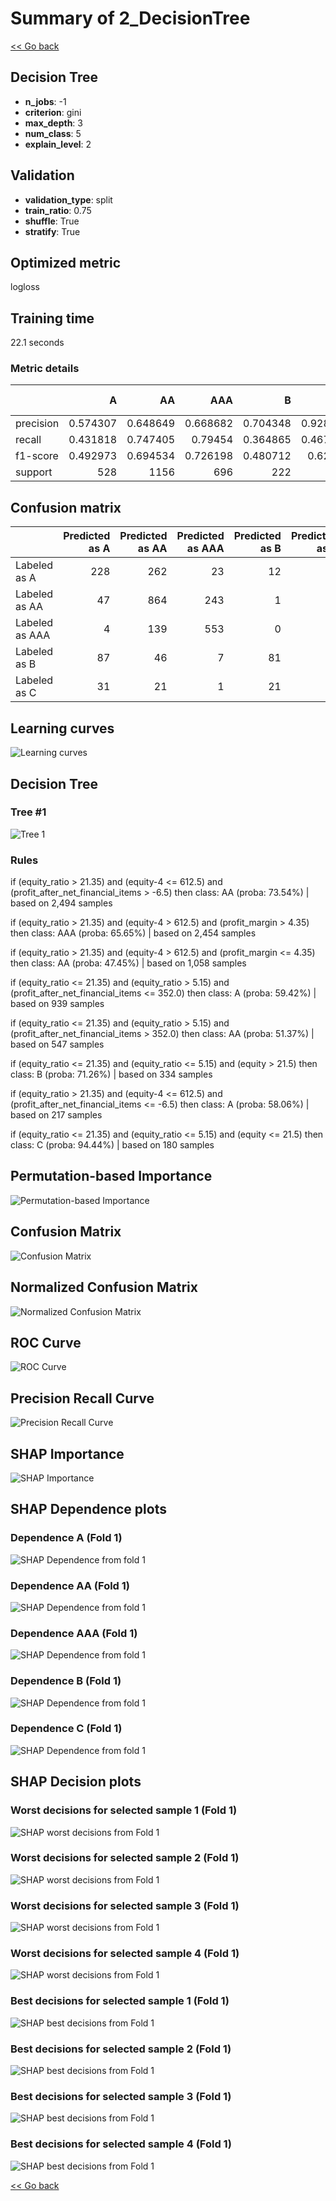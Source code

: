 # Summary of 2_DecisionTree

[<< Go back](../README.md)


## Decision Tree
- **n_jobs**: -1
- **criterion**: gini
- **max_depth**: 3
- **num_class**: 5
- **explain_level**: 2

## Validation
 - **validation_type**: split
 - **train_ratio**: 0.75
 - **shuffle**: True
 - **stratify**: True

## Optimized metric
logloss

## Training time

22.1 seconds

### Metric details
|           |          A |          AA |        AAA |          B |          C |   accuracy |   macro avg |   weighted avg |   logloss |
|:----------|-----------:|------------:|-----------:|-----------:|-----------:|-----------:|------------:|---------------:|----------:|
| precision |   0.574307 |    0.648649 |   0.668682 |   0.704348 |   0.928571 |   0.653411 |    0.704911 |       0.658122 |  0.914449 |
| recall    |   0.431818 |    0.747405 |   0.79454  |   0.364865 |   0.467626 |   0.653411 |    0.561251 |       0.653411 |  0.914449 |
| f1-score  |   0.492973 |    0.694534 |   0.726198 |   0.480712 |   0.62201  |   0.653411 |    0.603285 |       0.642752 |  0.914449 |
| support   | 528        | 1156        | 696        | 222        | 139        |   0.653411 | 2741        |    2741        |  0.914449 |


## Confusion matrix
|                |   Predicted as A |   Predicted as AA |   Predicted as AAA |   Predicted as B |   Predicted as C |
|:---------------|-----------------:|------------------:|-------------------:|-----------------:|-----------------:|
| Labeled as A   |              228 |               262 |                 23 |               12 |                3 |
| Labeled as AA  |               47 |               864 |                243 |                1 |                1 |
| Labeled as AAA |                4 |               139 |                553 |                0 |                0 |
| Labeled as B   |               87 |                46 |                  7 |               81 |                1 |
| Labeled as C   |               31 |                21 |                  1 |               21 |               65 |

## Learning curves
![Learning curves](learning_curves.png)

## Decision Tree 

### Tree #1
![Tree 1](learner_fold_0_tree.svg)

### Rules

if (equity_ratio > 21.35) and (equity-4 <= 612.5) and (profit_after_net_financial_items > -6.5) then class: AA (proba: 73.54%) | based on 2,494 samples

if (equity_ratio > 21.35) and (equity-4 > 612.5) and (profit_margin > 4.35) then class: AAA (proba: 65.65%) | based on 2,454 samples

if (equity_ratio > 21.35) and (equity-4 > 612.5) and (profit_margin <= 4.35) then class: AA (proba: 47.45%) | based on 1,058 samples

if (equity_ratio <= 21.35) and (equity_ratio > 5.15) and (profit_after_net_financial_items <= 352.0) then class: A (proba: 59.42%) | based on 939 samples

if (equity_ratio <= 21.35) and (equity_ratio > 5.15) and (profit_after_net_financial_items > 352.0) then class: AA (proba: 51.37%) | based on 547 samples

if (equity_ratio <= 21.35) and (equity_ratio <= 5.15) and (equity > 21.5) then class: B (proba: 71.26%) | based on 334 samples

if (equity_ratio > 21.35) and (equity-4 <= 612.5) and (profit_after_net_financial_items <= -6.5) then class: A (proba: 58.06%) | based on 217 samples

if (equity_ratio <= 21.35) and (equity_ratio <= 5.15) and (equity <= 21.5) then class: C (proba: 94.44%) | based on 180 samples





## Permutation-based Importance
![Permutation-based Importance](permutation_importance.png)
## Confusion Matrix

![Confusion Matrix](confusion_matrix.png)


## Normalized Confusion Matrix

![Normalized Confusion Matrix](confusion_matrix_normalized.png)


## ROC Curve

![ROC Curve](roc_curve.png)


## Precision Recall Curve

![Precision Recall Curve](precision_recall_curve.png)



## SHAP Importance
![SHAP Importance](shap_importance.png)

## SHAP Dependence plots

### Dependence A (Fold 1)
![SHAP Dependence from fold 1](learner_fold_0_shap_dependence_class_A.png)
### Dependence AA (Fold 1)
![SHAP Dependence from fold 1](learner_fold_0_shap_dependence_class_AA.png)
### Dependence AAA (Fold 1)
![SHAP Dependence from fold 1](learner_fold_0_shap_dependence_class_AAA.png)
### Dependence B (Fold 1)
![SHAP Dependence from fold 1](learner_fold_0_shap_dependence_class_B.png)
### Dependence C (Fold 1)
![SHAP Dependence from fold 1](learner_fold_0_shap_dependence_class_C.png)

## SHAP Decision plots

### Worst decisions for selected sample 1 (Fold 1)
![SHAP worst decisions from Fold 1](learner_fold_0_sample_0_worst_decisions.png)
### Worst decisions for selected sample 2 (Fold 1)
![SHAP worst decisions from Fold 1](learner_fold_0_sample_1_worst_decisions.png)
### Worst decisions for selected sample 3 (Fold 1)
![SHAP worst decisions from Fold 1](learner_fold_0_sample_2_worst_decisions.png)
### Worst decisions for selected sample 4 (Fold 1)
![SHAP worst decisions from Fold 1](learner_fold_0_sample_3_worst_decisions.png)
### Best decisions for selected sample 1 (Fold 1)
![SHAP best decisions from Fold 1](learner_fold_0_sample_0_best_decisions.png)
### Best decisions for selected sample 2 (Fold 1)
![SHAP best decisions from Fold 1](learner_fold_0_sample_1_best_decisions.png)
### Best decisions for selected sample 3 (Fold 1)
![SHAP best decisions from Fold 1](learner_fold_0_sample_2_best_decisions.png)
### Best decisions for selected sample 4 (Fold 1)
![SHAP best decisions from Fold 1](learner_fold_0_sample_3_best_decisions.png)

[<< Go back](../README.md)
